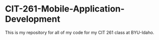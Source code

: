 # CIT-261-Mobile-Application-Development
This is my repository for all of my code for my CIT 261 class at BYU-Idaho.
